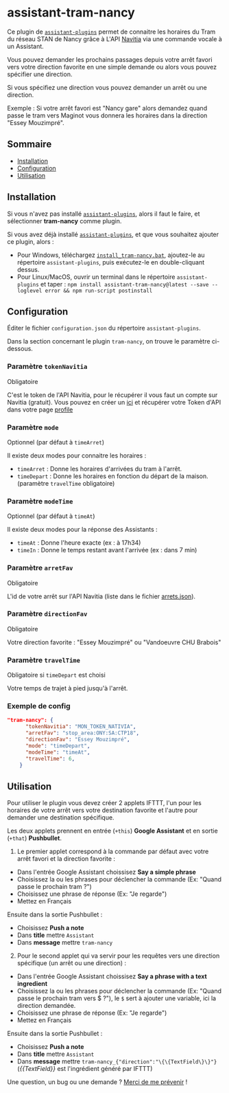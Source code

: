 # assistant-tram-nancy

Ce plugin de [`assistant-plugins`](https://aymkdn.github.io/assistant-plugins/) permet de connaitre les horaires du Tram du réseau STAN de Nancy grâce à L'API [Navitia](www.navitia.io) via une commande vocale à un Assistant.

Vous pouvez demander les prochains passages depuis votre arrêt favori vers votre direction favorite en une simple demande ou alors vous pouvez spécifier une direction.

Si vous spécifiez une direction vous pouvez demander un arrêt ou une direction. 

Exemple : Si votre arrêt favori est "Nancy gare" alors demandez quand passe le tram vers Maginot vous donnera les horaires dans la direction "Essey Mouzimpré".

## Sommaire

  - [Installation](#installation)
  - [Configuration](#configuration)
  - [Utilisation](#utilisation)

## Installation

Si vous n'avez pas installé [`assistant-plugins`](https://aymkdn.github.io/assistant-plugins/), alors il faut le faire, et sélectionner **tram-nancy** comme plugin.

Si vous avez déjà installé [`assistant-plugins`](https://aymkdn.github.io/assistant-plugins/), et que vous souhaitez ajouter ce plugin, alors :
  - Pour Windows, téléchargez [`install_tram-nancy.bat`](https://github-proxy.kodono.info/?q=https://raw.githubusercontent.com/launay12u/assistant-tram-nancy/master/install_assistant-tram-nancy.bat&download=install_assistant-tram-nancy.bat), ajoutez-le au répertoire `assistant-plugins`, puis exécutez-le en double-cliquant dessus.
  - Pour Linux/MacOS, ouvrir un terminal dans le répertoire `assistant-plugins` et taper :
  `npm install assistant-tram-nancy@latest --save --loglevel error && npm run-script postinstall`

## Configuration

Éditer le fichier `configuration.json` du répertoire `assistant-plugins`.

Dans la section concernant le plugin `tram-nancy`, on trouve le paramètre ci-dessous.

### Paramètre `tokenNavitia`

Obligatoire

C'est le token de l'API Navitia, pour le récupérer il vous faut un compte sur Navitia (gratuit). Vous pouvez en créer un [ici](https://navitia.io/register) et récupérer votre Token d'API dans votre page [profile](https://www.navitia.io/profile/)

### Paramètre `mode`

Optionnel (par défaut à `timeArret`)

Il existe deux modes pour connaitre les horaires :

- `timeArret` : Donne les horaires d'arrivées du tram à l'arrêt.
- `timeDepart` : Donne les horaires en fonction du départ de la maison. (paramètre `travelTime` obligatoire)


### Paramètre `modeTime`

Optionnel (par défaut à `timeAt`)

Il existe deux modes pour la réponse des Assistants :

- `timeAt` : Donne l'heure exacte (ex : à 17h34)
- `timeIn` : Donne le temps restant avant l'arrivée (ex : dans 7 min)


### Paramètre `arretFav`

Obligatoire

L'id de votre arrêt sur l'API Navitia (liste dans le fichier [arrets.json](./arrets.json)).


### Paramètre `directionFav`

Obligatoire

Votre direction favorite : "Essey Mouzimpré" ou "Vandoeuvre CHU Brabois"

### Paramètre `travelTime`

Obligatoire si `timeDepart` est choisi

Votre temps de trajet à pied jusqu'à l'arrêt.

### Exemple de config

```json
"tram-nancy": {
      "tokenNavitia": "MON_TOKEN_NATIVIA",
      "arretFav": "stop_area:ONY:SA:CTP18",
      "directionFav": "Essey Mouzimpré",
      "mode": "timeDepart",
      "modeTime": "timeAt",
      "travelTime": 6,
    }
```

## Utilisation

Pour utiliser le plugin vous devez créer 2 applets IFTTT, l'un pour les horaires de votre arrêt vers votre destination favorite et l'autre pour demander une destination spécifique.

Les deux applets prennent en entrée (`+this`) **Google Assistant** et en sortie (`+that`) **Pushbullet**.

1. Le premier applet correspond à la commande par défaut avec votre arrêt favori et la direction favorite :
* Dans l'entrée Google Assistant choissisez **Say a simple phrase**
* Choisissez la ou les phrases pour déclencher la commande (Ex: "Quand passe le prochain tram ?")
* Choisissez une phrase de réponse (Ex: "Je regarde")
* Mettez en Français

Ensuite dans la sortie Pushbullet :
* Choisissez **Push a note**
* Dans **title** mettre `Assistant`
* Dans **message** mettre `tram-nancy`

2. Pour le second applet qui va servir pour les requêtes vers une direction spécifique (un arrêt ou une direction) :
* Dans l'entrée Google Assistant choissisez **Say a phrase with a text ingredient**
* Choisissez la ou les phrases pour déclencher la commande (Ex: "Quand passe le prochain tram vers $ ?"), le `$` sert à ajouter une variable, ici la direction demandée.
* Choisissez une phrase de réponse (Ex: "Je regarde")
* Mettez en Français

Ensuite dans la sortie Pushbullet :
* Choisissez **Push a note**
* Dans **title** mettre `Assistant`
* Dans **message** mettre `tram-nancy_{"direction":"\{\{TextField\}\}"}` (*\{\{TextField\}\}* est l'ingrédient généré par IFTTT)

Une question, un bug ou une demande ? [Merci de me prévenir](https://github.com/launay12u/assistant-tram-nancy/issues) !
